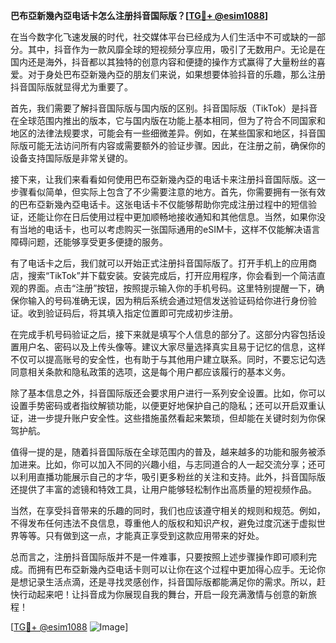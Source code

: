 **巴布亞新幾內亞电话卡怎么注册抖音国际版？[[TG💪+ @esim1088](https://t.me/s/esim1088)]**

在当今数字化飞速发展的时代，社交媒体平台已经成为人们生活中不可或缺的一部分。其中，抖音作为一款风靡全球的短视频分享应用，吸引了无数用户。无论是在国内还是海外，抖音都以其独特的创意内容和便捷的操作方式赢得了大量粉丝的喜爱。对于身处巴布亞新幾內亞的朋友们来说，如果想要体验抖音的乐趣，那么注册抖音国际版就显得尤为重要了。

首先，我们需要了解抖音国际版与国内版的区别。抖音国际版（TikTok）是抖音在全球范围内推出的版本，它与国内版在功能上基本相同，但为了符合不同国家和地区的法律法规要求，可能会有一些细微差异。例如，在某些国家和地区，抖音国际版可能无法访问所有内容或需要额外的验证步骤。因此，在注册之前，确保你的设备支持国际版是非常关键的。

接下来，让我们来看看如何使用巴布亞新幾內亞的电话卡来注册抖音国际版。这一步骤看似简单，但实际上包含了不少需要注意的地方。首先，你需要拥有一张有效的巴布亞新幾內亞电话卡。这张电话卡不仅能够帮助你完成注册过程中的短信验证，还能让你在日后使用过程中更加顺畅地接收通知和其他信息。当然，如果你没有当地的电话卡，也可以考虑购买一张国际通用的eSIM卡，这样不仅能解决语言障碍问题，还能够享受更多便捷的服务。

有了电话卡之后，我们就可以开始正式注册抖音国际版了。打开手机上的应用商店，搜索“TikTok”并下载安装。安装完成后，打开应用程序，你会看到一个简洁直观的界面。点击“注册”按钮，按照提示输入你的手机号码。这里特别提醒一下，确保你输入的号码准确无误，因为稍后系统会通过短信发送验证码给你进行身份验证。收到验证码后，将其填入指定位置即可完成初步注册。

在完成手机号码验证之后，接下来就是填写个人信息的部分了。这部分内容包括设置用户名、密码以及上传头像等。建议大家尽量选择真实且易于记忆的信息，这样不仅可以提高账号的安全性，也有助于与其他用户建立联系。同时，不要忘记勾选同意相关条款和隐私政策的选项，这是每个用户都应该履行的基本义务。

除了基本信息之外，抖音国际版还会要求用户进行一系列安全设置。比如，你可以设置手势密码或者指纹解锁功能，以便更好地保护自己的隐私；还可以开启双重认证，进一步提升账户安全性。这些措施虽然看起来繁琐，但却能在关键时刻为你保驾护航。

值得一提的是，随着抖音国际版在全球范围内的普及，越来越多的功能和服务被添加进来。比如，你可以加入不同的兴趣小组，与志同道合的人一起交流分享；还可以利用直播功能展示自己的才华，吸引更多粉丝的关注和支持。此外，抖音国际版还提供了丰富的滤镜和特效工具，让用户能够轻松制作出高质量的短视频作品。

当然，在享受抖音带来的乐趣的同时，我们也应该遵守相关的规则和规范。例如，不得发布任何违法不良信息，尊重他人的版权和知识产权，避免过度沉迷于虚拟世界等等。只有做到这一点，才能真正享受到这款应用带来的好处。

总而言之，注册抖音国际版并不是一件难事，只要按照上述步骤操作即可顺利完成。而拥有巴布亞新幾內亞电话卡则可以让你在这个过程中更加得心应手。无论你是想记录生活点滴，还是寻找灵感创作，抖音国际版都能满足你的需求。所以，赶快行动起来吧！让抖音成为你展现自我的舞台，开启一段充满激情与创意的新旅程！

[[TG💪+ @esim1088](https://t.me/s/esim1088) ![Image](https://i.postimg.cc/4NQfJmqS/Snipaste-2025-05-13-00-14-12.png)]